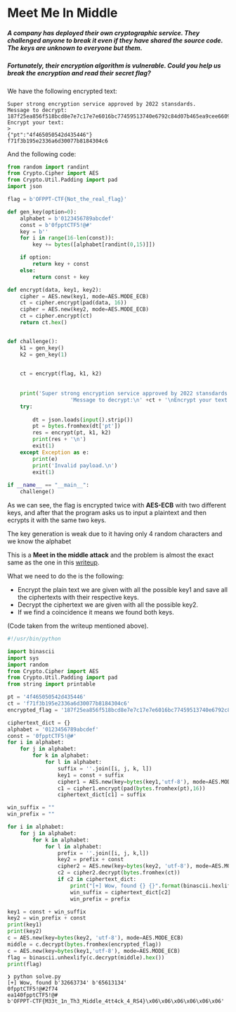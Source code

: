 # Meet Me In Middle 
#####  A company has deployed their own cryptographic service. They challenged anyone to break it even if they have shared the source code. The keys are unknown to everyone but them.
##### Fortunately, their encryption algorithm is vulnerable. Could you help us break the encryption and read their secret flag? 

We have the following encrypted text:
```
Super strong encryption service approved by 2022 stansdards.
Message to decrypt:
187f25ea856f518bcd8e7e7c17e7e6016bc77459513740e6792c84d07b465ea9cee6609881421eb4ae1606792a2d8859
Encrypt your text:
>
{"pt":"4f465050542d435446"}
f71f3b195e2336a6d30077b8184304c6
```
And the following code:
```python
from random import randint
from Crypto.Cipher import AES
from Crypto.Util.Padding import pad
import json

flag = b'OFPPT-CTF{Not_the_real_flag}'

def gen_key(option=0):
    alphabet = b'0123456789abcdef'
    const = b'0fpptCTF5!@#'
    key = b''
    for i in range(16-len(const)):
        key += bytes([alphabet[randint(0,15)]])

    if option:
        return key + const
    else:
        return const + key

def encrypt(data, key1, key2):
    cipher = AES.new(key1, mode=AES.MODE_ECB)
    ct = cipher.encrypt(pad(data, 16))
    cipher = AES.new(key2, mode=AES.MODE_ECB)
    ct = cipher.encrypt(ct)
    return ct.hex()


def challenge():
    k1 = gen_key()
    k2 = gen_key(1)

    
    ct = encrypt(flag, k1, k2)
    
    
    print('Super strong encryption service approved by 2022 stansdards.\n'+\
                    'Message to decrypt:\n' +ct + '\nEncrypt your text:\n> ')
    try:
            
        dt = json.loads(input().strip())
        pt = bytes.fromhex(dt['pt'])
        res = encrypt(pt, k1, k2)
        print(res + '\n')
        exit(1)
    except Exception as e:
        print(e)
        print('Invalid payload.\n')
        exit(1)
    
if __name__ == "__main__":
    challenge()
```
As we can see, the flag is encrypted twice with **AES-ECB** with two different keys, and after that the program asks us to input a plaintext and then ecrypts it with the same two keys.

The key generation is weak due to it having only 4 random characters and we know the alphabet

This is a **Meet in the middle attack** and the problem is almost the exact same as the one in this [writeup](https://int80h.netlify.app/writeup/byte-bandits-2020-meet-me-there/).

What we need to do the is the following:
* Encrypt the plain text we are given with all the possible key1 and save all the ciphertexts with their respective keys.
* Decrypt the ciphertext we are given with all the possible key2.
* If we find a coincidence it means we found both keys.

(Code taken from the writeup mentioned above).

```python
#!/usr/bin/python

import binascii
import sys
import random
from Crypto.Cipher import AES
from Crypto.Util.Padding import pad
from string import printable

pt = '4f465050542d435446'
ct = 'f71f3b195e2336a6d30077b8184304c6'
encrypted_flag = '187f25ea856f518bcd8e7e7c17e7e6016bc77459513740e6792c84d07b465ea9cee6609881421eb4ae1606792a2d8859'

ciphertext_dict = {}
alphabet = '0123456789abcdef'
const = '0fpptCTF5!@#'
for i in alphabet:
    for j in alphabet:
        for k in alphabet:
            for l in alphabet:
                suffix = ''.join([i, j, k, l])
                key1 = const + suffix
                cipher1 = AES.new(key=bytes(key1,'utf-8'), mode=AES.MODE_ECB)
                c1 = cipher1.encrypt(pad(bytes.fromhex(pt),16))
                ciphertext_dict[c1] = suffix

win_suffix = ""
win_prefix = ""

for i in alphabet:
    for j in alphabet:
        for k in alphabet:
            for l in alphabet:
                prefix = ''.join([i, j, k,l])
                key2 = prefix + const
                cipher2 = AES.new(key=bytes(key2, 'utf-8'), mode=AES.MODE_ECB)
                c2 = cipher2.decrypt(bytes.fromhex(ct))
                if c2 in ciphertext_dict:
                    print("[+] Wow, found {} {}".format(binascii.hexlify(bytes(ciphertext_dict[c2], 'utf-8')), binascii.hexlify(bytes(prefix,'utf-8'))))
                    win_suffix = ciphertext_dict[c2]
                    win_prefix = prefix

key1 = const + win_suffix
key2 = win_prefix + const 
print(key1)
print(key2)
c = AES.new(key=bytes(key2, 'utf-8'), mode=AES.MODE_ECB)
middle = c.decrypt(bytes.fromhex(encrypted_flag))
c = AES.new(key=bytes(key1,'utf-8'), mode=AES.MODE_ECB)
flag = binascii.unhexlify(c.decrypt(middle).hex())
print(flag)
```
```shell
❯ python solve.py
[+] Wow, found b'32663734' b'65613134'
0fpptCTF5!@#2f74
ea140fpptCTF5!@#
b'OFPPT-CTF{M33t_1n_Th3_Middle_4tt4ck_4_RS4}\x06\x06\x06\x06\x06\x06'
```
